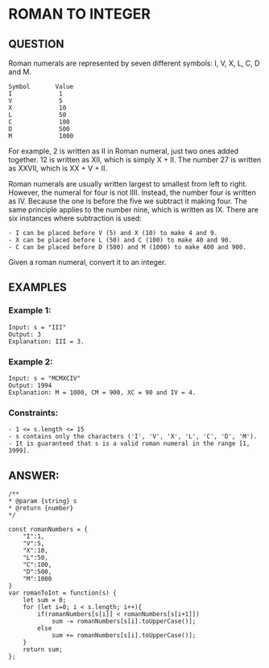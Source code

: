 # ROMAN TO INTEGER

## QUESTION

Roman numerals are represented by seven different symbols: I, V, X, L, C, D and M.

    Symbol       Value
    I             1
    V             5
    X             10
    L             50
    C             100
    D             500
    M             1000

For example, 2 is written as II in Roman numeral, just two ones added together. 12 is written as XII, which is simply X + II. The number 27 is written as XXVII, which is XX + V + II.

Roman numerals are usually written largest to smallest from left to right. However, the numeral for four is not IIII. Instead, the number four is written as IV. Because the one is before the five we subtract it making four. The same principle applies to the number nine, which is written as IX. There are six instances where subtraction is used:

    - I can be placed before V (5) and X (10) to make 4 and 9. 
    - X can be placed before L (50) and C (100) to make 40 and 90. 
    - C can be placed before D (500) and M (1000) to make 400 and 900.

Given a roman numeral, convert it to an integer.

## EXAMPLES

### Example 1:

    Input: s = "III"
    Output: 3
    Explanation: III = 3.

### Example 2:

    Input: s = "MCMXCIV"
    Output: 1994
    Explanation: M = 1000, CM = 900, XC = 90 and IV = 4.

### Constraints:

    - 1 <= s.length <= 15
    - s contains only the characters ('I', 'V', 'X', 'L', 'C', 'D', 'M').
    - It is guaranteed that s is a valid roman numeral in the range [1, 3999].

## ANSWER:

    /**
    * @param {string} s
    * @return {number}
    */

    const romanNumbers = {
        "I":1,
        "V":5,
        "X":10,
        "L":50,
        "C":100,
        "D":500,
        "M":1000
    }
    var romanToInt = function(s) {
        let sum = 0;
        for (let i=0; i < s.length; i++){
            if(romanNumbers[s[i]] < romanNumbers[s[i+1]])
                sum -= romanNumbers[s[i].toUpperCase()];
            else
                sum += romanNumbers[s[i].toUpperCase()];
        }
        return sum;
    };
